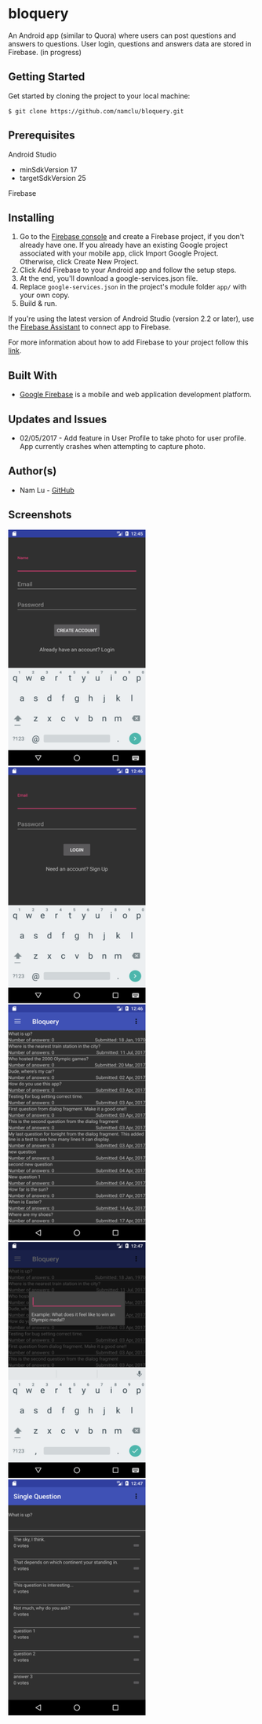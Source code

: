 # bloquery
An Android app (similar to Quora) where users can post questions and answers to questions. User login, questions and answers
data are stored in Firebase. (in progress)

## Getting Started

Get started by cloning the project to your local machine:

```
$ git clone https://github.com/namclu/bloquery.git
```

## Prerequisites

Android Studio
- minSdkVersion 17
- targetSdkVersion 25

Firebase

## Installing

1. Go to the [Firebase console](https://console.firebase.google.com/) and create a Firebase project, if you don't already have one. If you already have an existing Google project associated with your mobile app, click Import Google Project. Otherwise, click Create New Project.
2. Click Add Firebase to your Android app and follow the setup steps.
3. At the end, you'll download a google-services.json file.
4. Replace `google-services.json` in the project's module folder `app/` with your own copy.
5. Build & run.

If you're using the latest version of Android Studio (version 2.2 or later), use the [Firebase Assistant](https://developer.android.com/studio/write/firebase.html) to connect app to Firebase.

For more information about how to add Firebase to your project follow this [link](https://firebase.google.com/docs/android/setup).

## Built With

- [Google Firebase](https://console.firebase.google.com) is a mobile and web application development platform.

## Updates and Issues

- 02/05/2017 - Add feature in User Profile to take photo for user profile. App currently crashes when attempting to capture photo.

## Author(s)

- Nam Lu - [GitHub](https://github.com/namclu)


## Screenshots
<img src="/screenshots/sc_create_new_account.png" width="280" height="480"> <img src="/screenshots/sc_existing_user_login.png" width="280" height="480"> <img src="/screenshots/sc_questions_view.png" width="280" height="480"> <img src="/screenshots/sc_add_question_dialog.png" width="280" height="480"> <img src="/screenshots/sc_single_question_view.png" width="280" height="480">
